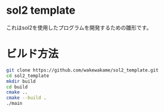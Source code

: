 # sol2 template
これはsol2を使用したプログラムを開発するための雛形です。

# ビルド方法

```bash
git clone https://github.com/wakewakame/sol2_template.git
cd sol2_template
mkdir build
cd build
cmake ..
cmake --build .
./main
```
